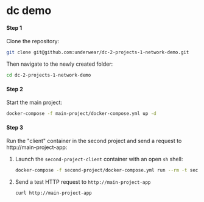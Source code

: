 # dc demo

#### Step 1

Clone the repository:

```sh
git clone git@github.com:underwear/dc-2-projects-1-network-demo.git
```

Then navigate to the newly created folder:

```sh
cd dc-2-projects-1-network-demo
```

#### Step 2

Start the main project:

```sh
docker-compose -f main-project/docker-compose.yml up -d
```

#### Step 3

Run the "client" container in the second project and send a request to http://main-project-app:

1. Launch the `second-project-client` container with an open `sh` shell:
    ```sh
    docker-compose -f second-project/docker-compose.yml run --rm -t second-project-client sh
    ```
   
2. Send a test HTTP request to `http://main-project-app`
    ```shell
    curl http://main-project-app
    ```